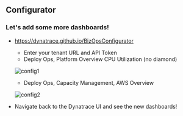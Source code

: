 ## Configurator
### Let's add some more dashboards!
- https://dynatrace.github.io/BizOpsConfigurator 
  - Enter your tenant URL and API Token
  - Deploy Ops, Platform Overview CPU Utilization (no diamond)
  
  ![config1](/Actionable%20Infrastructure%20Observability%E2%80%8B/assets/images/config1.png)
  
  - Deploy Ops, Capacity Management, AWS Overview
  
  ![config2](/Actionable%20Infrastructure%20Observability%E2%80%8B/assets/images/config2.png)
  
- Navigate back to the Dynatrace UI and see the new dashboards!
